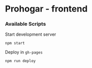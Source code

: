 # Prohogar - frontend

### Available Scripts

Start development server

```
npm start
```

Deploy in `gh-pages`

```
npm run deploy
```
